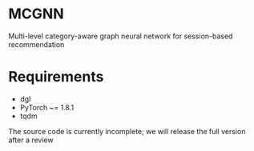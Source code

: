 # MCGNN
Multi-level category-aware graph neural network for session-based recommendation

# Requirements
- dgl
- PyTorch ~= 1.8.1
- tqdm

The source code is currently incomplete; we will release the full version after a review
